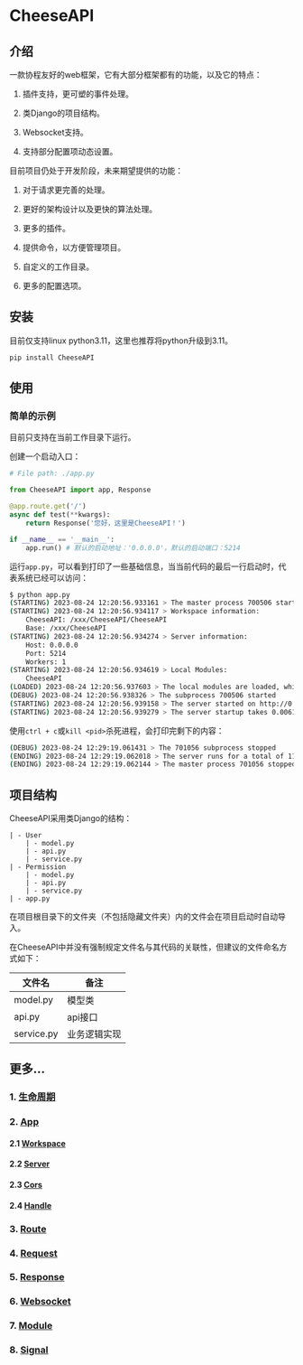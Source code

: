 # **CheeseAPI**

## **介绍**

一款协程友好的web框架，它有大部分框架都有的功能，以及它的特点：

1. 插件支持，更可塑的事件处理。

2. 类Django的项目结构。

3. Websocket支持。

4. 支持部分配置项动态设置。

目前项目仍处于开发阶段，未来期望提供的功能：

1. 对于请求更完善的处理。

2. 更好的架构设计以及更快的算法处理。

3. 更多的插件。

4. 提供命令，以方便管理项目。

5. 自定义的工作目录。

6. 更多的配置选项。

## **安装**

目前仅支持linux python3.11，这里也推荐将python升级到3.11。

```bash
pip install CheeseAPI
```

## **使用**

### **简单的示例**

目前只支持在当前工作目录下运行。

创建一个启动入口：

```python
# File path: ./app.py

from CheeseAPI import app, Response

@app.route.get('/')
async def test(**kwargs):
    return Response('您好，这里是CheeseAPI！')

if __name__ == '__main__':
    app.run() # 默认的启动地址：'0.0.0.0'，默认的启动端口：5214
```

运行`app.py`，可以看到打印了一些基础信息，当当前代码的最后一行启动时，代表系统已经可以访问：

```bash
$ python app.py
(STARTING) 2023-08-24 12:20:56.933161 > The master process 700506 started
(STARTING) 2023-08-24 12:20:56.934117 > Workspace information:
    CheeseAPI: /xxx/CheeseAPI/CheeseAPI
    Base: /xxx/CheeseAPI
(STARTING) 2023-08-24 12:20:56.934274 > Server information:
    Host: 0.0.0.0
    Port: 5214
    Workers: 1
(STARTING) 2023-08-24 12:20:56.934619 > Local Modules:
    CheeseAPI
(LOADED) 2023-08-24 12:20:56.937603 > The local modules are loaded, which takes 0.002867 seconds
(DEBUG) 2023-08-24 12:20:56.938326 > The subprocess 700506 started
(STARTING) 2023-08-24 12:20:56.939158 > The server started on http://0.0.0.0:5214
(STARTING) 2023-08-24 12:20:56.939279 > The server startup takes 0.006139 seconds
```

使用`ctrl + c`或`kill <pid>`杀死进程，会打印完剩下的内容：

```bash
(DEBUG) 2023-08-24 12:29:19.061431 > The 701056 subprocess stopped
(ENDING) 2023-08-24 12:29:19.062018 > The server runs for a total of 11.326843 seconds
(ENDING) 2023-08-24 12:29:19.062144 > The master process 701056 stopped
```

## **项目结构**

CheeseAPI采用类Django的结构：

```
| - User
    | - model.py
    | - api.py
    | - service.py
| - Permission
    | - model.py
    | - api.py
    | - service.py
| - app.py
```

在项目根目录下的文件夹（不包括隐藏文件夹）内的文件会在项目启动时自动导入。

在CheeseAPI中并没有强制规定文件名与其代码的关联性，但建议的文件命名方式如下：

| 文件名 | 备注 |
| - | - |
| model.py | 模型类 |
| api.py | api接口 |
| service.py | 业务逻辑实现 |

## **更多...**

### 1. [**生命周期**](https://github.com/CheeseUnknown/CheeseAPI/blob/master/documents/生命周期.md)

### 2. [**App**](https://github.com/CheeseUnknown/CheeseAPI/blob/master/documents/App.md)

#### 2.1 [**Workspace**](https://github.com/CheeseUnknown/CheeseAPI/blob/master/documents/App/Workspace.md)

#### 2.2 [**Server**](https://github.com/CheeseUnknown/CheeseAPI/blob/master/documents/App/Server.md)

#### 2.3 [**Cors**](https://github.com/CheeseUnknown/CheeseAPI/blob/master/documents/App/Cors.md)

#### 2.4 [**Handle**](https://github.com/CheeseUnknown/CheeseAPI/blob/master/documents/App/Handle.md)

### 3. [**Route**](https://github.com/CheeseUnknown/CheeseAPI/blob/master/documents/Route.md)

### 4. [**Request**](https://github.com/CheeseUnknown/CheeseAPI/blob/master/documents/Request.md)

### 5. [**Response**](https://github.com/CheeseUnknown/CheeseAPI/blob/master/documents/Response.md)

### 6. [**Websocket**](https://github.com/CheeseUnknown/CheeseAPI/blob/master/documents/Websocket.md)

### 7. [**Module**](https://github.com/CheeseUnknown/CheeseAPI/blob/master/documents/Module.md)

### 8. [**Signal**](https://github.com/CheeseUnknown/CheeseAPI/blob/master/documents/Signal.md)
